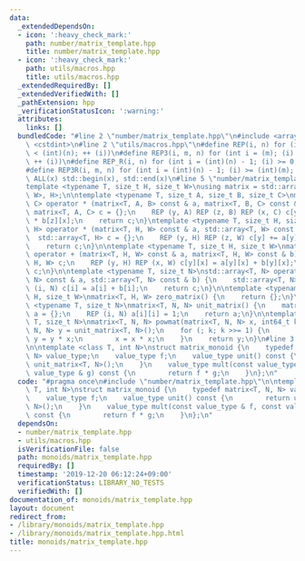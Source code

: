 ```yaml
---
data:
  _extendedDependsOn:
  - icon: ':heavy_check_mark:'
    path: number/matrix_template.hpp
    title: number/matrix_template.hpp
  - icon: ':heavy_check_mark:'
    path: utils/macros.hpp
    title: utils/macros.hpp
  _extendedRequiredBy: []
  _extendedVerifiedWith: []
  _pathExtension: hpp
  _verificationStatusIcon: ':warning:'
  attributes:
    links: []
  bundledCode: "#line 2 \"number/matrix_template.hpp\"\n#include <array>\n#include\
    \ <cstdint>\n#line 2 \"utils/macros.hpp\"\n#define REP(i, n) for (int i = 0; (i)\
    \ < (int)(n); ++ (i))\n#define REP3(i, m, n) for (int i = (m); (i) < (int)(n);\
    \ ++ (i))\n#define REP_R(i, n) for (int i = (int)(n) - 1; (i) >= 0; -- (i))\n\
    #define REP3R(i, m, n) for (int i = (int)(n) - 1; (i) >= (int)(m); -- (i))\n#define\
    \ ALL(x) std::begin(x), std::end(x)\n#line 5 \"number/matrix_template.hpp\"\n\n\
    template <typename T, size_t H, size_t W>\nusing matrix = std::array<std::array<T,\
    \ W>, H>;\n\ntemplate <typename T, size_t A, size_t B, size_t C>\nmatrix<T, A,\
    \ C> operator * (matrix<T, A, B> const & a, matrix<T, B, C> const & b) {\n   \
    \ matrix<T, A, C> c = {};\n    REP (y, A) REP (z, B) REP (x, C) c[y][x] += a[y][z]\
    \ * b[z][x];\n    return c;\n}\ntemplate <typename T, size_t H, size_t W>\nstd::array<T,\
    \ H> operator * (matrix<T, H, W> const & a, std::array<T, W> const & b) {\n  \
    \  std::array<T, H> c = {};\n    REP (y, H) REP (z, W) c[y] += a[y][z] * b[z];\n\
    \    return c;\n}\n\ntemplate <typename T, size_t H, size_t W>\nmatrix<T, H, W>\
    \ operator + (matrix<T, H, W> const & a, matrix<T, H, W> const & b) {\n    matrix<T,\
    \ H, W> c;\n    REP (y, H) REP (x, W) c[y][x] = a[y][x] + b[y][x];\n    return\
    \ c;\n}\n\ntemplate <typename T, size_t N>\nstd::array<T, N> operator + (std::array<T,\
    \ N> const & a, std::array<T, N> const & b) {\n    std::array<T, N> c;\n    REP\
    \ (i, N) c[i] = a[i] + b[i];\n    return c;\n}\n\ntemplate <typename T, size_t\
    \ H, size_t W>\nmatrix<T, H, W> zero_matrix() {\n    return {};\n}\n\ntemplate\
    \ <typename T, size_t N>\nmatrix<T, N, N> unit_matrix() {\n    matrix<T, N, N>\
    \ a = {};\n    REP (i, N) a[i][i] = 1;\n    return a;\n}\n\ntemplate <typename\
    \ T, size_t N>\nmatrix<T, N, N> powmat(matrix<T, N, N> x, int64_t k) {\n    matrix<T,\
    \ N, N> y = unit_matrix<T, N>();\n    for (; k; k >>= 1) {\n        if (k & 1)\
    \ y = y * x;\n        x = x * x;\n    }\n    return y;\n}\n#line 3 \"monoids/matrix_template.hpp\"\
    \n\ntemplate <class T, int N>\nstruct matrix_monoid {\n    typedef matrix<T, N,\
    \ N> value_type;\n    value_type f;\n    value_type unit() const {\n        return\
    \ unit_matrix<T, N>();\n    }\n    value_type mult(const value_type & f, const\
    \ value_type & g) const {\n        return f * g;\n    }\n};\n"
  code: "#pragma once\n#include \"number/matrix_template.hpp\"\n\ntemplate <class\
    \ T, int N>\nstruct matrix_monoid {\n    typedef matrix<T, N, N> value_type;\n\
    \    value_type f;\n    value_type unit() const {\n        return unit_matrix<T,\
    \ N>();\n    }\n    value_type mult(const value_type & f, const value_type & g)\
    \ const {\n        return f * g;\n    }\n};\n"
  dependsOn:
  - number/matrix_template.hpp
  - utils/macros.hpp
  isVerificationFile: false
  path: monoids/matrix_template.hpp
  requiredBy: []
  timestamp: '2019-12-20 06:12:24+09:00'
  verificationStatus: LIBRARY_NO_TESTS
  verifiedWith: []
documentation_of: monoids/matrix_template.hpp
layout: document
redirect_from:
- /library/monoids/matrix_template.hpp
- /library/monoids/matrix_template.hpp.html
title: monoids/matrix_template.hpp
---
```

